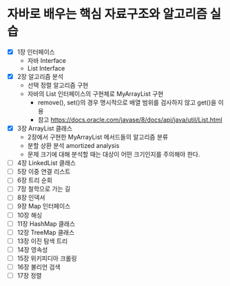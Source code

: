 # 자바로 배우는 핵심 자료구조와 알고리즘 실습

- [x] 1장 인터페이스
  - 자바 Interface
  - List Interface
- [x] 2장 알고리즘 분석
  - 선택 정렬 알고리즘 구현
  - 자바의 List 인터페이스의 구현체로 MyArrayList 구현
    - remove(), set()의 경우 명시적으로 배열 범위를 검사하지 않고 get()을 이용
    - 참고 https://docs.oracle.com/javase/8/docs/api/java/util/List.html
- [x] 3장 ArrayList 클래스
  - 2장에서 구현한 MyArrayList 메서드들의 알고리즘 분류
  - 분할 상환 분석 amortized analysis
  - 문제 크기에 대해 분석할 때는 대상이 어떤 크기인지를 주의해야 한다.
- [ ] 4장 LinkedList 클래스
- [ ] 5장 이중 연결 리스트
- [ ] 6장 트리 순회
- [ ] 7장 철학으로 가는 길
- [ ] 8장 인덱서
- [ ] 9장 Map 인터페이스
- [ ] 10장 해싱
- [ ] 11장 HashMap 클래스
- [ ] 12장 TreeMap 클래스
- [ ] 13장 이진 탐색 트리
- [ ] 14장 영속성
- [ ] 15장 위키피디아 크롤링
- [ ] 16장 불리언 검색
- [ ] 17장 정렬
